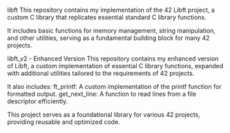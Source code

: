 libft
This repository contains my implementation of the 42 Libft project, 
a custom C library that replicates essential standard C library functions. 

It includes basic functions for memory management, string manipulation, 
and other utilities, serving as a fundamental building block for many 42 projects.

libft_v2 - Enhanced Version
This repository contains my enhanced version of Libft,
a custom implementation of essential C library functions, 
expanded with additional utilities tailored to the requirements of 42 projects. 

It also includes:
ft_printf: A custom implementation of the printf function for formatted output.
get_next_line: A function to read lines from a file descriptor efficiently.

This project serves as a foundational library for various 42 projects, 
providing reusable and optimized code.
